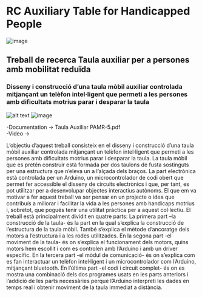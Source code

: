 # RC Auxiliary Table for Handicapped People
![image](https://user-images.githubusercontent.com/19478700/168445938-55a97f47-1d12-4514-b3fb-3dca652bf2d1.png)

## Treball de recerca Taula auxiliar per a persones amb mobilitat reduïda
### Disseny i construcció d’una taula mòbil auxiliar controlada mitjançant un telèfon intel·ligent que permeti a les persones amb dificultats motrius parar i desparar la taula
![alt text](https://github.com/PolGs/TR/raw/main/image_2021-08-11_022804.png)
![image](https://user-images.githubusercontent.com/19478700/128955499-032c6b7e-24ed-41e1-8add-addc9d3813e2.png)


 -Documentation -> Taula Auxiliar PAMR-5.pdf <br>
-Video ->

L’objectiu d’aquest treball consisteix en el disseny i construcció d’una taula
mòbil auxiliar controlada mitjançant un telèfon intel·ligent que permeti a les
persones amb dificultats motrius parar i desparar la taula.
La taula mòbil que es pretén construir està formada per dos taulons de fusta
sostinguts per una estructura que n’eleva un a l’alçada dels braços. La part
electrònica està controlada per un Arduino, un microcontrolador de codi obert
que permet fer accessible el disseny de circuits electrònics i que, per tant, es
pot utilitzar per a desenvolupar objectes interactius autònoms.
El que em va motivar a fer aquest treball va ser pensar en un projecte o idea
que contribuís a millorar i facilitar la vida a les persones amb handicaps
motrius i, sobretot, que pogués tenir una utilitat pràctica per a aquest
col·lectiu.
El treball està principalment dividit en quatre parts:
La primera part –la construcció de la taula- és la part en la qual s’explica la
construcció de l’estructura de la taula mòbil. També s’explica el mètode
d’ancoratge dels motors a l’estructura i a les rodes utilitzades.
En la segona part -el moviment de la taula- és on s’explica el funcionament
dels motors, quins motors hem escollit i com es controlen amb l’Arduino i
amb un driver específic.
En la tercera part -el mòdul de comunicació- és on s’explica com es fan
interactuar un telèfon intel·ligent i un microcontrolador com l’Arduino,
mitjançant bluetooth.
En l’última part -el codi i circuit complet- és on es mostra una combinació
dels dos programes usats en les parts anteriors i l’addició de les parts
necessàries perquè l’Arduino interpreti les dades en temps real i obtenir
moviment de la taula immediat a distància.

